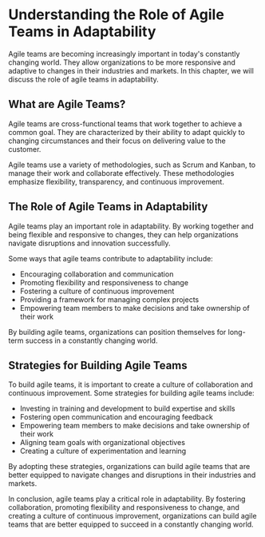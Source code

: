Understanding the Role of Agile Teams in Adaptability
======================================================================================

Agile teams are becoming increasingly important in today's constantly changing world. They allow organizations to be more responsive and adaptive to changes in their industries and markets. In this chapter, we will discuss the role of agile teams in adaptability.

What are Agile Teams?
---------------------

Agile teams are cross-functional teams that work together to achieve a common goal. They are characterized by their ability to adapt quickly to changing circumstances and their focus on delivering value to the customer.

Agile teams use a variety of methodologies, such as Scrum and Kanban, to manage their work and collaborate effectively. These methodologies emphasize flexibility, transparency, and continuous improvement.

The Role of Agile Teams in Adaptability
---------------------------------------

Agile teams play an important role in adaptability. By working together and being flexible and responsive to changes, they can help organizations navigate disruptions and innovation successfully.

Some ways that agile teams contribute to adaptability include:

* Encouraging collaboration and communication
* Promoting flexibility and responsiveness to change
* Fostering a culture of continuous improvement
* Providing a framework for managing complex projects
* Empowering team members to make decisions and take ownership of their work

By building agile teams, organizations can position themselves for long-term success in a constantly changing world.

Strategies for Building Agile Teams
-----------------------------------

To build agile teams, it is important to create a culture of collaboration and continuous improvement. Some strategies for building agile teams include:

* Investing in training and development to build expertise and skills
* Fostering open communication and encouraging feedback
* Empowering team members to make decisions and take ownership of their work
* Aligning team goals with organizational objectives
* Creating a culture of experimentation and learning

By adopting these strategies, organizations can build agile teams that are better equipped to navigate changes and disruptions in their industries and markets.

In conclusion, agile teams play a critical role in adaptability. By fostering collaboration, promoting flexibility and responsiveness to change, and creating a culture of continuous improvement, organizations can build agile teams that are better equipped to succeed in a constantly changing world.

